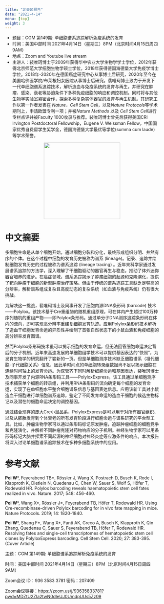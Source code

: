 ```yaml
---
title: "北美区预告"
date: "2021-4-14"
menu: [top]
weight: 3
---
```


- 题目：CGM 第149期: 单细胞谱系追踪解析免疫系统的发育
- 时间：美国中部时间 2021年4月14日（星期三）8PM（北京时间4月15日周四 9AM）
- 地点：Zoom and Youtube live stream
- 主讲人：裴唯珂博士于2009年获得华中农业大学生物学学士学位，2012年获得北京师范大学细胞生物学硕士学位，2018年获得德国海德堡大学免疫学博士学位。2018年-2020年在德国癌症研究中心从事博士后研究，2020年至今在美国哈佛医学院/布莱根妇女医院从事博士后研究。裴唯珂博士致力于开发下一代单细胞谱系追踪技术，解析造血与免疫系统的发育与再生，并研究在肿瘤、感染、衰老等胁迫条件下多种免疫细胞的响应和调控机制。同时将与其他生物学实验室紧密合作，探索多种复杂实体器官的发育与再生机制。其研究工作以第一作者发表在 *Nature，Cell Stem Cell*，以及*Nature Protocols*等学术期刊上，申请欧盟专利一项；并被*Nature Methods* 以及 *Cell Stem Cell*进行专栏点评并被Faculty 1000收录与推荐。裴唯珂博士曾先后获得美国CRI Irvington Postdoctoral Fellowship，Eugene V. Weissman Fellow，中国国家优秀自费留学生奖学金，德国海德堡大学最优等学位(summa cum laude)等学术荣誉。

<div align="center">
<img src="https://i.loli.net/2021/04/11/fRxWdT7NqHzAFCQ.jpg" height=250>
</div>

# 中文摘要

多细胞生命是从单个细胞开始，通过细胞分裂和分化，最终形成组织分明、井然有序的个体。在这个过程中细胞的发育历史被称为谱系 (lineage)。记录、追踪并绘制细胞发育历史的过程被称为谱系追踪 (lineage tracing) 。近年来科学家通过发展谱系追踪的方法学，深入理解了干细胞驱动的器官再生与稳态，推动了体外迷你器官培养的进步。在癌症领域，谱系追踪揭示了肿瘤细胞的起源和克隆演化，提供了靶向肿瘤干细胞的新型肿瘤治疗策略。但由于传统的谱系追踪工具缺乏足够高的分辨率，解析谱系组成复杂且高度动态的复杂系统（如血液与免疫系统）仍有很大挑战。

为解决这一挑战，裴唯珂博士及同事开发了细胞内源DNA条形码 (barcode) 技术——Polylox。该技术基于Cre重组酶的随机重组原理，可在体内产生超过100万种序列随机的重组产物——即Polylox条形码。通过单分子DNA测序追踪条形码在体内的流向，即可实现高分辨率重建复细胞发育轨迹。应用Polylox条形码技术解析了造血干细胞发育命运的异质性并绘制了首张自然状态下的小鼠血液和免疫细胞的高分辨率发育图谱。

然而Polylox条形码技术虽可以揭示细胞的发育命运，但无法回答细胞命运决定背后的分子机制。近年来高速发展的单细胞组学技术可以提供基因表达的“快照”，为发育生物学的研究翻开了崭新的一页。但是单细胞测序技术缺乏细胞谱系（祖代细胞-子代细胞关系）信息，因此单时间点的单细胞转录组数据尚不足以揭示细胞在连续时间轴上的发育命运。为双管齐下同时解析细胞命运和基因表达，裴唯珂博士及同事开发了内源RNA条形码工具——PolyloxExpress。该工具通过单细胞测序技术捕获单个细胞的转录组，并利用RNA条形码的流向确定每个细胞的发育命运，实现了在单细胞水平整合细胞谱系信息与基因表达信息。应用该新工具对小鼠造血干细胞进行单细胞谱系追踪，鉴定了不同发育命运的造血干细胞的候选生物标记以及潜在的细胞命运决定的调控基因。

通过结合现存的庞大Cre小鼠品系，PolyloxExpress是可以用于对所有器官组织、以及从胚胎发育到个体衰老的所有发育阶段进行细胞命运与谱系研究的平台型工具。比如，肿瘤生物学家可以通过条形码标记原发肿瘤，追踪肿瘤细胞的细胞竞争和克隆演化，并解析不同肿瘤克隆对药物响应的分子机制。神经生物学家可以用条形码标记大脑并探索不同起源的神经细胞对神经炎症等应激条件的响应。本次报告将深入讨论单细胞谱系追踪技术在多种多细胞系统中的应用。


# 参考文献

**Pei W**\*, Feyerabend TB\*, Rössler J, Wang X, Postrach D, Busch K, Rode I, Klapproth K, Dietlein N, Quedenau C, Chen W, Sauer S, Wolf S, Höfer T, Rodewald HR. Polylox barcoding reveals haematopoietic stem cell fates realized in vivo. Nature. 2017; 548: 456-460.
 		   
**Pei W**\*, Wang X\*, Rössler J\*, Feyerabend TB, Höfer T, Rodewald HR. Using Cre-recombinase-driven Polylox barcoding for in vivo fate mapping in mice. Nature Protocols. 2019; 14: 1820-1840.

**Pei W**\*, Shang F\*, Wang X\*, Fanti AK, Greco A, Busch K, Klapproth K, Qin Zhang, Quedenau C, Sauer S, Feyerabend TB, Höfer T, Rodewald HR. Resolving fates and single-cell transcriptomes of hematopoietic stem cell clones by PolyloxExpress barcoding. Cell Stem Cell. 2020; 27: 383-395. (Cover Article) 


主题：CGM 第149期: 单细胞谱系追踪解析免疫系统的发育

时间：美国中部时间 2021年4月14日（星期三）8PM（北京时间4月15日周四 9AM）

Zoom会议 ID：936 3583 3781  密码：207409

Zoom会议链接：https://zoom.us/j/93635833781?pwd=MDZtU2ZIa2twN0dIeUJ0UmdpUUs5Zz09
